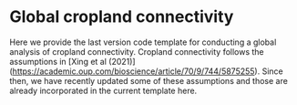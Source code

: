 # Global cropland connectivity
Here we provide the last version code template for conducting a global analysis of cropland connectivity.
Cropland connectivity follows the assumptions in [Xing et al (2021)] (https://academic.oup.com/bioscience/article/70/9/744/5875255). Since then, we have recently updated some of these assumptions and those are already incorporated in the current template here.
